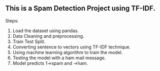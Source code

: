 ## This is a Spam Detection Project using TF-IDF.
Steps:
1. Load the dataset using pandas.
2. Data Cleaning and preprocessing.
3. Train Test Split.
4. Converting sentence to vectors using TF-IDF technique.
5. Using machine learning algorithm to train the model.
6. Testing the model with a ham mail message.
7. Model predicts 1->spam and ->ham.